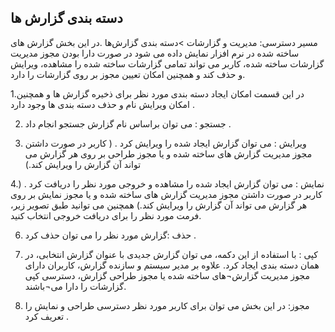 ## دسته بندی گزارش ها
مسیر دسترسی: مدیریت و گزارشات >دسته بندی گزارش‌ها
 .در این بخش گزارش های ساخته شده در نرم افزار نمایش داده می شود
 در صورت دارا بودن مجوز مدیریت گزارشات ساخته شده، کاربر می تواند تمامی گزارشات ساخته شده را مشاهده، ویرایش و حذف کند و همچنین امکان تعیین مجوز بر روی گزارشات را دارد.  
 
 
 1.در این قسمت امکان ایجاد دسته بندی مورد نظر برای ذخیره گزارش ها و همچنین امکان ویرایش نام و حذف دسته بندی ها وجود دارد .

2. جستجو : می توان براساس نام گزارش جستجو انجام داد .

3. ویرایش : می توان گزارش ایجاد شده را ویرایش کرد  . ( کاربر در صورت داشتن مجوز مدیریت گزارش های ساخته شده و یا مجوز  طراحی بر روی هر گزارش می تواند آن گزارش را ویرایش کند.)

4.نمایش : می توان گزارش ایجاد شده را مشاهده و خروجی مورد نظر را دریافت کرد . ( کاربر در صورت داشتن مجوز مدیریت گزارش های ساخته شده و یا مجوز  نمایش بر روی هر
 گزارش می تواند آن گزارش را ویرایش کند.)
همچنین می توانید طبق تصویر زیر، فرمت مورد نظر را برای دریافت خروجی انتخاب کنید.




6. حذف :گزارش مورد نظر را می توان حذف کرد .

5. کپی : با استفاده از این دکمه،  می توان گزارش جدیدی با عنوان گزارش انتخابی، در همان دسته بندی ایجاد کرد. علاوه بر مدیر سیستم و سازنده گزارش، کاربران دارای مجوز مدیریت گزارش¬های ساخته شده یا مجوز طراحی گزارش، دسترسی کپی گزارشات را دارا می¬باشند.

7. مجوز: در این بخش می توان برای کاربر مورد نظر دسترسی طراحی و  نمایش را تعریف کرد .






